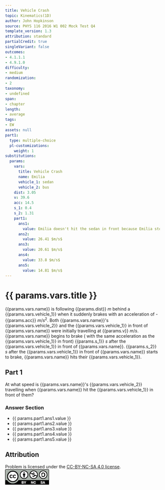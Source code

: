 ```yaml
---
title: Vehicle Crash
topic: Kinematics(1D)
author: John Hopkinson
source: PHYS 116 2016 W1 002 Mock Test Q4
template_version: 1.3
attribution: standard
partialCredit: true
singleVariant: false
outcomes:
- 4.1.1.1
- 4.9.1.0
difficulty:
- medium
randomization:
- 2
taxonomy:
- undefined
span:
- chapter
length:
- average
tags:
- EW
assets: null
part1:
  type: multiple-choice
  pl-customizations:
    weight: 1
substitutions:
  params:
    vars:
      title: Vehicle Crash
      name: Emilia
      vehicle_1: sedan
      vehicle_2: bus
    dist: 3.05
    v: 39.6
    acc: 14.5
    s_1: 0.4
    s_2: 1.31
    part1:
      ans1:
        value: Emilia doesn't hit the sedan in front because Emilia stops in time.
      ans2:
        value: 26.41 $m/s$
      ans3:
        value: 20.61 $m/s$
      ans4:
        value: 33.8 $m/s$
      ans5:
        value: 14.81 $m/s$
---
```

# {{ params.vars.title }}
{{params.vars.name}} is following {{params.dist}} $m$ behind a {{params.vars.vehicle_1}} when it suddenly brakes with an acceleration of -{{params.acc}} $m/s^2$.
Both {{params.vars.name}}'s {{params.vars.vehicle_2}} and the {{params.vars.vehicle_1}} in front of {{params.vars.name}} were initially travelling at {{params.v}} $m/s$.
{{params.vars.name}} begins to brake ( with the same acceleration as the {{params.vars.vehicle_1}} in front) {{params.s_1}} $s$ after the {{params.vars.vehicle_1}} in front of {{params.vars.name}}.
{{params.s_2}} $s$ after the {{params.vars.vehicle_1}} in front of {{params.vars.name}} starts to brake, {{params.vars.name}} hits their {{params.vars.vehicle_1}}.

## Part 1

At what speed is {{params.vars.name}}'s {{params.vars.vehicle_2}} travelling when {{params.vars.name}} hit the {{params.vars.vehicle_1}} in front of them?

### Answer Section

- {{ params.part1.ans1.value }}
- {{ params.part1.ans2.value }}
- {{ params.part1.ans3.value }}
- {{ params.part1.ans4.value }}
- {{ params.part1.ans5.value }}

## Attribution

Problem is licensed under the [CC-BY-NC-SA 4.0 license](https://creativecommons.org/licenses/by-nc-sa/4.0/).<br> ![The Creative Commons 4.0 license requiring attribution-BY, non-commercial-NC, and share-alike-SA license.](https://raw.githubusercontent.com/firasm/bits/master/by-nc-sa.png)